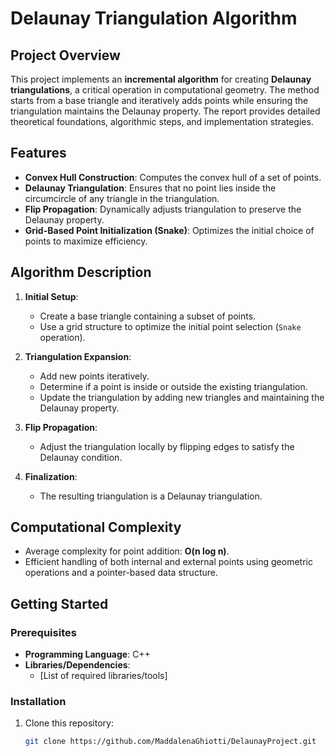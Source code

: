 # Delaunay Triangulation Algorithm

## Project Overview

This project implements an **incremental algorithm** for creating **Delaunay triangulations**, a critical operation in computational geometry. The method starts from a base triangle and iteratively adds points while ensuring the triangulation maintains the Delaunay property. The report provides detailed theoretical foundations, algorithmic steps, and implementation strategies.

## Features

- **Convex Hull Construction**: Computes the convex hull of a set of points.
- **Delaunay Triangulation**: Ensures that no point lies inside the circumcircle of any triangle in the triangulation.
- **Flip Propagation**: Dynamically adjusts triangulation to preserve the Delaunay property.
- **Grid-Based Point Initialization (Snake)**: Optimizes the initial choice of points to maximize efficiency.

## Algorithm Description

1. **Initial Setup**:
   - Create a base triangle containing a subset of points.
   - Use a grid structure to optimize the initial point selection (`Snake` operation).

2. **Triangulation Expansion**:
   - Add new points iteratively.
   - Determine if a point is inside or outside the existing triangulation.
   - Update the triangulation by adding new triangles and maintaining the Delaunay property.

3. **Flip Propagation**:
   - Adjust the triangulation locally by flipping edges to satisfy the Delaunay condition.

4. **Finalization**:
   - The resulting triangulation is a Delaunay triangulation.

## Computational Complexity

- Average complexity for point addition: **O(n log n)**.
- Efficient handling of both internal and external points using geometric operations and a pointer-based data structure.

## Getting Started

### Prerequisites

- **Programming Language**: C++
- **Libraries/Dependencies**:
  - [List of required libraries/tools]

### Installation

1. Clone this repository:
   ```bash
   git clone https://github.com/MaddalenaGhiotti/DelaunayProject.git
